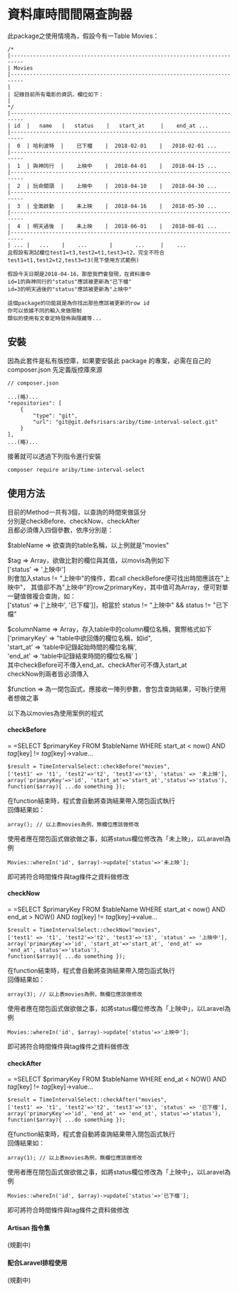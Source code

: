 # 資料庫時間間隔查詢器

此package之使用情境為，假設今有一Table Movies：

    /*
    |--------------------------------------------------------------------------
    | Movies
    |--------------------------------------------------------------------------
    |
    | 記錄目前所有電影的資訊，欄位如下：
    |
    */
    |--------------------------------------------------------------------------
    | id  |   name   |   status    |   start_at     |    end_at ...
    |--------------------------------------------------------------------------
    |  0  | 哈利波特  |    已下檔    |  2018-02-01    |   2018-02-01 ...
    |--------------------------------------------------------------------------
    |  1  | 與神同行  |    上映中    |  2018-04-01    |   2018-04-15 ...
    |--------------------------------------------------------------------------
    |  2  | 玩命關頭  |    上映中    |  2018-04-10    |   2018-04-30 ...
    |--------------------------------------------------------------------------
    |  3  | 全面啟動  |    未上映    |  2018-04-16    |   2018-05-30 ...
    |--------------------------------------------------------------------------
    |  4  | 明天過後  |    未上映    |  2018-06-01    |   2018-08-01 ...
    |--------------------------------------------------------------------------
    | ... |   ...    |    ...       |       ...     |    ...
    且假設有測試欄位test1=t3,test2=t1,test3=t2，完全不符合test1=t1,test2=t2,test3=t3(見下使用方式範例)
    
    假設今天日期是2018-04-16，那麼我們會發現，在資料庫中
    id=1的與神同行的"status"應該被更新為"已下檔"
    id=3的明天過後的"status"應該被更新為"上映中"
    
    這個package的功能就是為你找出那些應該被更新的row id
    你可以依據不同的輸入來做限制
    類似的使用有文章定時發佈與隱藏等...

## 安裝
因為此套件是私有版控庫，如果要安裝此 package 的專案，必需在自己的 composer.json 先定義版控庫來源

    // composer.json
    
    ...(略)...
    "repositories": [
        {
            "type": "git",
            "url": "git@git.defsrisars:ariby/time-interval-select.git"
        }
    ],
    ...(略)...

接著就可以透過下列指令進行安裝

    composer require ariby/time-interval-select

## 使用方法

目前的Method一共有3個，以查詢的時間來做區分<br>
分別是checkBefore、checkNow、checkAfter<br>
且都必須傳入四個參數，依序分別是：<br>

$tableName => 欲查詢的table名稱，以上例就是"movies"<br>

$tag => Array，欲做比對的欄位與其值，以movis為例如下<br>
['status' => '上映中']<br>
則會加入status != "上映中"的條件，若call checkBefore便可找出時間應該在"上映中"，
其值卻不為"上映中"的row之primaryKey，其中值可為Array，便可對單一鍵值做複合查詢，如：<br>
['status' => ['上映中', '已下檔']]，相當於 status != "上映中" && status != "已下檔"

$columnName => Array，存入table中的column欄位名稱，實際格式如下<br>
['primaryKey' => "table中欲回傳的欄位名稱，如id",<br>
 'start_at'   => 'table中記錄起始時間的欄位名稱',<br>
 'end_at'     => 'table中記錄結束時間的欄位名稱'
]<br>
其中checkBefore可不傳入end_at、checkAfter可不傳入start_at<br>
checkNow則兩者皆必須傳入

$function => 為一閉包函式，應接收一陣列參數，會包含查詢結果，可執行使用者想做之事

以下為以movies為使用案例的程式

#### checkBefore
=
=SELECT $primaryKey FROM $tableName WHERE start_at < now() AND $tag[$key] != $tag[$key]->value...

    $result = TimeIntervalSelect::checkBefore("movies",
    ['test1' => 't1', 'test2'=>'t2', 'test3'=>'t3', 'status' => '未上映'], 
    array('primaryKey'=>'id', 'start_at'=>'start_at','status'=>'status'),
    function($array){ ...do something });

在function結束時，程式會自動將查詢結果帶入閉包函式執行<br>
回傳結果如：

    array(); // 以上表movies為例，無欄位應該做修改

使用者應在閉包函式做欲做之事，如將status欄位修改為「未上映」，以Laravel為例

    Movies::whereIn('id', $array)->update['status'=>'未上映'];

即可將符合時間條件與tag條件之資料做修改

#### checkNow
=
=SELECT $primaryKey FROM $tableName WHERE start_at < now() AND end_at > NOW() AND $tag[$key] != $tag[$key]->value...

    $result = TimeIntervalSelect::checkNow("movies",
    ['test1' => 't1', 'test2'=>'t2', 'test3'=>'t3', 'status' => '上映中'], 
    array('primaryKey'=>'id', 'start_at'=>'start_at', 'end_at' => 'end_at', status'=>'status'),
    function($array){ ...do something });

在function結束時，程式會自動將查詢結果帶入閉包函式執行<br>
回傳結果如：

    array(3); // 以上表movies為例，無欄位應該做修改

使用者應在閉包函式做欲做之事，如將status欄位修改為「上映中」，以Laravel為例

    Movies::whereIn('id', $array)->update['status'=>'上映中'];

即可將符合時間條件與tag條件之資料做修改

    
#### checkAfter
=
=SELECT $primaryKey FROM $tableName WHERE end_at < NOW() AND $tag[$key] != $tag[$key]->value...

    $result = TimeIntervalSelect::checkAfter("movies",
    ['test1' => 't1', 'test2'=>'t2', 'test3'=>'t3', 'status' => '已下檔'], 
    array('primaryKey'=>'id', 'end_at' => 'end_at', status'=>'status'),
    function($array){ ...do something });

在function結束時，程式會自動將查詢結果帶入閉包函式執行<br>
回傳結果如：

    array(1); // 以上表movies為例，無欄位應該做修改

使用者應在閉包函式做欲做之事，如將status欄位修改為「上映中」，以Laravel為例

    Movies::whereIn('id', $array)->update['status'=>'已下檔'];

即可將符合時間條件與tag條件之資料做修改
    
#### Artisan 指令集

(規劃中)

#### 配合Laravel排程使用

(規劃中)
